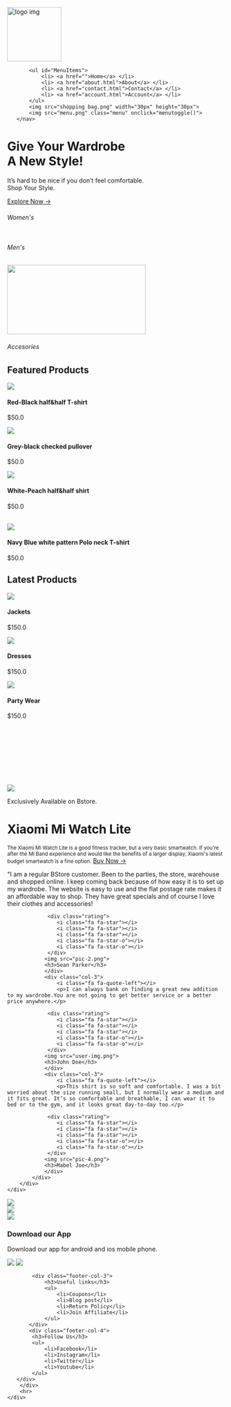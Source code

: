 <!DOCTYPE html>
<html lang="en">
<head>
    <meta charset="UTF-8">
    <meta http-equiv="X-UA-Compatible" content="IE=edge">
    <meta name="viewport" content="width=device-width, initial-scale=1.0">
    <title>BStore</title>
    <link rel="stylesheet" href="styleb.css">
    <link rel="preconnect" href="https://fonts.googleapis.com">
<link rel="preconnect" href="https://fonts.gstatic.com" crossorigin>
<link href="https://fonts.googleapis.com/css2?family=Poppins:ital,wght@0,200;1,300;1,400;1,700&display=swap" rel="stylesheet">
<link rel="stylesheet" href="htpps://stackpath.bootstrapcdn.com/font-awesome/4.7.0/css/font-awesome.min.css">
<link
      rel="stylesheet"
      href="https://stackpath.bootstrapcdn.com/font-awesome/4.7.0/css/font-awesome.min.css"
      integrity="sha384-wvfXpqpZZVQGK6TAh5PVlGOfQNHSoD2xbE+QkPxCAFlNEevoEH3Sl0sibVcOQVnN"
      crossorigin="anonymous"
    />
    <link
      href="https://fonts.googleapis.com/css2?family=Montserrat:ital,wght@1,300&display=swap"
      rel="stylesheet"
    />
    <link
    href="https://fonts.googleapis.com/css2?family=Roboto+Condensed:wght@300&display=swap"
    rel="stylesheet"
  />
  <link rel="stylesheet" href="https://cdnjs.cloudflare.com/ajax/libs/font-awesome/6.0.0-beta2/css/all.min.css" integrity="sha512-YWzhKL2whUzgiheMoBFwW8CKV4qpHQAEuvilg9FAn5VJUDwKZZxkJNuGM4XkWuk94WCrrwslk8yWNGmY1EduTA==" crossorigin="anonymous" referrerpolicy="no-referrer" />
</head>
<body>
<div class="header">
<div class="container">
   <div class="navbar">
       <div class="logo">
           <img src="logoB.png" alt="logo img" width="125">
       </div>
       <nav>
          
           <ul id="MenuItems">
               <li> <a href="">Home</a> </li>
               <li> <a href="about.html">About</a> </li>
               <li> <a href="contact.html">Contact</a> </li>
               <li> <a href="account.html">Account</a> </li>
           </ul>
           <img src="shopping bag.png" width="30px" height="30px">
           <img src="menu.png" class="menu" onclick="menutoggle()">
       </nav>
   </div>
   <div class="row">
       <div class="col-2">
           <h1>Give Your Wardrobe <br> A New Style!</h1>
           <p>It’s hard to be nice if you don’t feel comfortable. <br>Shop Your Style.</p>
               <a href="" class="btn">Explore Now &#8594 </a>
       </div>
       <div class="col-2">
           <img src="slider-2.png" alt="">
       </div>
   </div>
</div>
</div>
<div class="categories">
    <div class="small-container">
        <div class="row">
            <div class="col-3">
                <a href="products.html"><img src="cat-1.jpg" alt=""></a>
                <h6>Women's</h6>
            </div>
            <div class="col-3">
                <img src="cat-2.jpg" alt="">
                <h6>Men's</h6>
            </div>
            <div class="col-3">
                <img src="handbags.jpg" alt="" height="160px" width="320px">
                <h6>Accesories</h6>
            </div>
        </div>
    </div>
</div>
<div class="small-container">
    <h2 class="title">Featured Products</h2>
    <div class="row">
        <div class="col-4">
            <img src="p-9.png">
            <h4>Red-Black half&half T-shirt</h4>
            <div class="rating">
                <i class="fa fa-star"></i>
                <i class="fa fa-star"></i>
                <i class="fa fa-star"></i>
                <i class="fa fa-star"></i>
                <i class="fa fa-star-o"></i>
            </div>
            <p>$50.0</p>
        </div>
        <div class="col-4">
            <img src="p-3.png">
            <h4>Grey-black checked pullover</h4>
            <div class="rating">
                <i class="fa fa-star"></i>
                <i class="fa fa-star"></i>
                <i class="fa fa-star"></i>
                <i class="fa fa-star"></i>
                <i class="fa fa-star-o"></i>
            </div>
            <p>$50.0</p>
        </div>
        <div class="col-4">
            <img src="p-5.png">
            <h4>White-Peach half&half shirt</h4>
            <div class="rating">
                <i class="fa fa-star"></i>
                <i class="fa fa-star"></i>
                <i class="fa fa-star"></i>
                <i class="fa fa-star"></i>
                <i class="fa fa-star-o"></i>
            </div>
            <p>$50.0</p>
        </div> <br>
        <div class="col-4">
            <img src="p-7.png">
            <h4>Navy Blue white pattern Polo neck T-shirt</h4>
            <div class="rating">
                <i class="fa fa-star"></i>
                <i class="fa fa-star"></i>
                <i class="fa fa-star"></i>
                <i class="fa fa-star"></i>
                <i class="fa fa-star-o"></i>
            </div>
            <p>$50.0</p>
        </div>
    </div>
    <h2 class="title">Latest Products</h2>
    <div class="col-5">
        <img src="k1.jpg">
        <h4>Jackets</h4>
        <div class="rating">
            <i class="fa fa-star"></i>
            <i class="fa fa-star"></i>
            <i class="fa fa-star"></i>
            <i class="fa fa-star"></i>
            <i class="fa fa-star-o"></i>
        </div>
        <p>$150.0</p>
    </div>
    <div class="col-5">
        <img src="k2.jpg">
        <h4>Dresses</h4>
        <div class="rating">
            <i class="fa fa-star"></i>
            <i class="fa fa-star"></i>
            <i class="fa fa-star"></i>
            <i class="fa fa-star"></i>
            <i class="fa fa-star-o"></i>
        </div>
        <p>$150.0</p>
    </div>
    <div class="col-5">
        <img src="k5.jpg">
        <h4>Party Wear</h4>
        <div class="rating">
            <i class="fa fa-star"></i>
            <i class="fa fa-star"></i>
            <i class="fa fa-star"></i>
            <i class="fa fa-star"></i>
            <i class="fa fa-star-o"></i>
        </div>
        <p>$150.0</p>
    </div>
   <br><br><br><br><br><br><br><br>
</div>
<div class="offer">
    <div class="small-container">
        <div class="row">
            <div class="col-2">
                <img src="Xiaomi Mi watch.png" class="offer-img">
            </div>
            <div class="col-2">
            <p>Exclusively Available on Bstore.</p>
            <h1>Xiaomi Mi Watch Lite</h1>
            <small>The Xiaomi Mi Watch Lite is a good fitness tracker, but a very basic smartwatch. If you're after the Mi Band experience and would like the benefits of a larger display, Xiaomi's latest budget smartwatch is a fine option.</small>
            <a href="" class="btn">Buy Now &#8594; </a>
            </div>
        </div>
    </div>
</div>
    <div class="testimonial">
        <div class="small-container">
            <div class="row">
                <div class="col-3">
                    <i class="fa fa-quote-left"></i>
                    <p>"I am a regular BStore customer. Been to the parties, the store, warehouse and shopped online. I keep coming back because of how easy it is to set up my wardrobe. The website is easy to use and the flat postage rate makes it an affordable way to shop. They have great specials and of course I love their clothes and accessories!</p>
                
                 <div class="rating">
                    <i class="fa fa-star"></i>
                    <i class="fa fa-star"></i>
                    <i class="fa fa-star"></i>
                    <i class="fa fa-star-o"></i>
                    <i class="fa fa-star-o"></i>
                 </div>
                <img src="pic-2.png">
                <h3>Sean Parker</h3>
                </div>
                <div class="col-3">
                    <i class="fa fa-quote-left"></i>
                    <p>I can always bank on finding a great new addition to my wardrobe.You are not going to get better service or a better price anywhere.</p>
                
                 <div class="rating">
                    <i class="fa fa-star"></i>
                    <i class="fa fa-star"></i>
                    <i class="fa fa-star"></i>
                    <i class="fa fa-star-o"></i>
                    <i class="fa fa-star-o"></i>
                 </div>
                <img src="user-img.png">
                <h3>John Doe</h3>
                </div>
                <div class="col-3">
                    <i class="fa fa-quote-left"></i>
                    <p>This shirt is so soft and comfortable. I was a bit worried about the size running small, but I normally wear a medium and it fits great. It’s so comfortable and breathable, I can wear it to bed or to the gym, and it looks great day-to-day too.</p>
                
                 <div class="rating">
                    <i class="fa fa-star"></i>
                    <i class="fa fa-star"></i>
                    <i class="fa fa-star"></i>
                    <i class="fa fa-star-o"></i>
                    <i class="fa fa-star-o"></i>
                 </div>
                <img src="pic-4.png">
                <h3>Mabel Joe</h3>
                </div>
            </div>
        </div>
    </div>
<div class="brands">
    <div class="small-container">
        <div class="row">
            <div class="col-6">
                <img src="instagramlogo.png">
            </div>
            <div class="col-6">
                <img src="fblogo.png">
            </div>
            <div class="col-6">
                <img src="twitterlogo.png">
            </div>
        </div>
    </div>
</div>
<div class="footer">
    <div class="small-container">
        <div class="row">
            <div class="footer-col-1">
                 <h3>Download our App</h3>
                 <p>Download our app for android and ios mobile phone.</p>
                 <div class="app-logo">
                     <img src="android.png">
                     <img src="ios.png">
                 </div>
            </div>
            
            <div class="footer-col-3">
                <h3>Useful links</h3>
                <ul>
                    <li>Coupons</li>
                    <li>Blog post</li>
                    <li>Return Policy</li>
                    <li>Join Affiliate</li>
                </ul>
           </div>
           <div class="footer-col-4">
            <h3>Follow Us</h3>
            <ul>
                <li>Facebook</li>
                <li>Instagram</li>
                <li>Twitter</li>
                <li>Youtube</li>
            </ul>
       </div>
        </div>
        <hr>
    </div>
</div>

<script>
    var MenuItems = document.getElementById("MenuItems");
    MenuItems.style.maxHeight= "0px";

    function menutoggle(){
        if(MenuItems.style.maxHeight=="0px")
        {
            MenuItems.style.maxHeight = "200px";
        }
        else{
            MenuItems.style.maxHeight = "100px";
        }
    }
</script>
</body>
</html>
